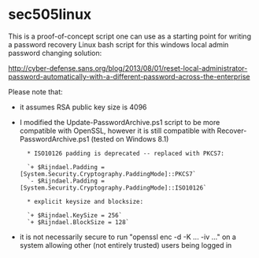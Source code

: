 # sec505linux

This is a proof-of-concept script one can use as a starting point for writing a password recovery Linux bash script for this windows local admin password changing solution:

http://cyber-defense.sans.org/blog/2013/08/01/reset-local-administrator-password-automatically-with-a-different-password-across-the-enterprise

Please note that:

* it assumes RSA public key size is 4096

* I modified the Update-PasswordArchive.ps1 script to be more compatible with OpenSSL, however it is still compatible with Recover-PasswordArchive.ps1 (tested on Windows 8.1)

        * ISO10126 padding is deprecated -- replaced with PKCS7:

		`+ $Rijndael.Padding = [System.Security.Cryptography.PaddingMode]::PKCS7`
		`- $Rijndael.Padding = [System.Security.Cryptography.PaddingMode]::ISO10126`

        * explicit keysize and blocksize:

		`+ $Rijndael.KeySize = 256`
		`+ $Rijndael.BlockSize = 128`

* it is not necessarily secure to run "openssl enc -d -K ... -iv ..." on a system allowing other (not entirely trusted) users being logged in


